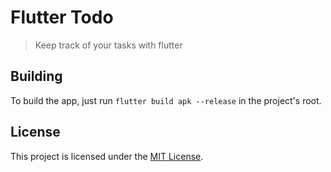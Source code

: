 # Flutter Todo
> Keep track of your tasks with flutter

## Building
To build the app, just run `flutter build apk --release` in the project's root.

## License
This project is licensed under the [MIT License](LICENSE.txt).